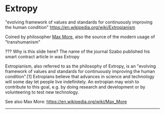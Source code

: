 # Extropy

"evolving framework of values and standards for continuously improving the human condition"
https://en.wikipedia.org/wiki/Extropianism

Coined by philosopher [Max More](https://en.wikipedia.org/wiki/Max_More), also the source of the modern usage of "transhumanism"

???
Why is this slide here? The name of the journal Szabo published his smart contract article in was Extropy

Extropianism, also referred to as the philosophy of Extropy, is an "evolving framework of values and standards for continuously improving the human condition".[1] Extropians believe that advances in science and technology will some day let people live indefinitely. An extropian may wish to contribute to this goal, e.g. by doing research and development or by volunteering to test new technology.

See also Max More: https://en.wikipedia.org/wiki/Max_More

---
